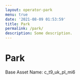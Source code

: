 ```yaml
---
layout: operator-park
menu: true
date: '2021-08-09 01:53:59'
title: Park
permalink: /park/
description: Some description.
---
```


# Park

Base Asset Name: c_t9_uk_pl_mi6